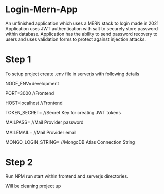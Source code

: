 # Login-Mern-App
An unfinished application which uses a MERN stack to login made in 2021 
Application uses JWT authentication with salt to securely store password within database.
Application has the ability to send password recovery to users and uses validation forms to protect against injection attacks.


# Step 1

To setup project create .env file in serverjs with following details

NODE_ENV=development

PORT=3000      //Frontend

HOST=localhost //Frontend

TOKEN_SECRET=  //Secret Key for creating JWT tokens

MAILPASS= //Mail Provider password

MAILEMAIL= //Mail Provider email

MONGO_LOGIN_STRING= //MongoDB Atlas Connection String


# Step 2
Run NPM run start within frontend and serverjs directories.


Will be cleaning project up
